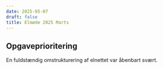 ```yaml
---
date: 2025-05-07
draft: false
title: Elmøde 2025 Marts
---
```

## Opgaveprioritering

En fuldstændig omstrukturering af elnettet var åbenbart svært.
